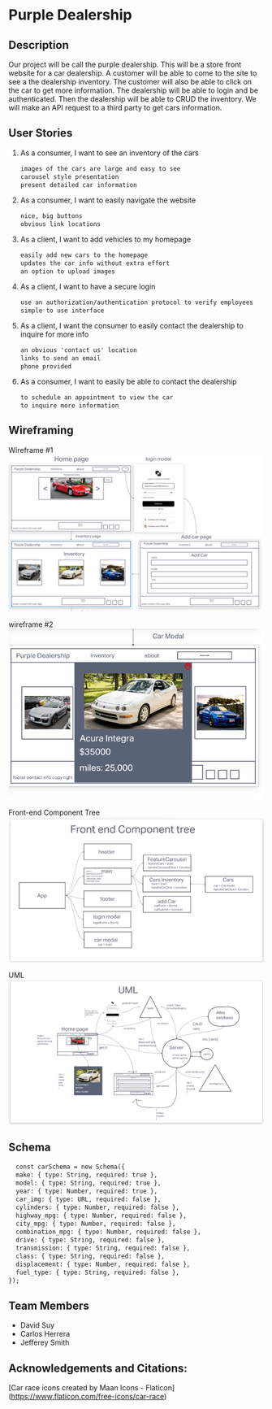 # Purple Dealership

## Description

Our project will be call the purple dealership. This will be a store front website for a car dealership. A customer will be able to come to the site to see a the dealership inventory. The customer will also be able to click on the car to get more information. The dealership will be able to login and be authenticated. Then the dealership will be able to CRUD the inventory. We will make an API request to a third party to get cars information.

## User Stories

1. As a consumer, I want to see an inventory of the cars

       images of the cars are large and easy to see 
       carousel style presentation
       present detailed car information 

2. As a consumer, I want to easily navigate the website

       nice, big buttons
       obvious link locations

3. As a client, I want to add vehicles to my homepage

       easily add new cars to the homepage
       updates the car info without extra effort
       an option to upload images

4. As a client, I want to have a secure login

       use an authorization/authentication protocol to verify employees
       simple to use interface

5. As a client, I want the consumer to easily contact the dealership to inquire for more info

       an obvious 'contact us' location
       links to send an email
       phone provided

6. As a consumer, I want to easily be able to contact the dealership

       to schedule an appointment to view the car
       to inquire more information

## Wireframing

Wireframe #1
![wf1](img/wireframe1.jpg)

wireframe #2
![wf2](img/wireframe2.png)

Front-end Component Tree
![FECT](img/compTree.jpg)

UML
![UML](img/uml.jpg)

## Schema

      const carSchema = new Schema({
      make: { type: String, required: true },
      model: { type: String, required: true },
      year: { type: Number, required: true },
      car_img: { type: URL, required: false },
      cylinders: { type: Number, required: false },
      highway_mpg: { type: Number, required: false },
      city_mpg: { type: Number, required: false },
      combination_mpg: { type: Number, required: false },
      drive: { type: String, required: false },
      transmission: { type: String, required: false },
      class: { type: String, required: false },
      displacement: { type: Number, required: false },
      fuel_type: { type: String, required: false },
    });

## Team Members

- David Suy
- Carlos Herrera
- Jefferey Smith

## Acknowledgements and Citations:
[Car race icons created by Maan Icons - Flaticon] (https://www.flaticon.com/free-icons/car-race)
